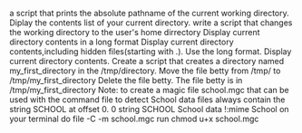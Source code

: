 a script that prints the absolute pathname of the current working directory.
Diplay the contents list of your current directory.
write a script that changes the working directory to the user's home dirrectory
Display current directory contents in a long format
Display current directory contents,including hidden files(starting with .). Use the long format.
Display current directory contents.
Create a script that creates a directory named my_first_directory in the /tmp/directory.
Move the file betty from /tmp/ to /tmp/my_first_directory
Delete the file betty. The file betty is in /tmp/my_first_directory
Note: to create a magic file school.mgc that can be used with the command file to detect School data files always contain the string SCHOOL at offset 0. 0 string SCHOOL School data !:mime School
on your terminal do file -C -m school.mgc run chmod u+x school.mgc